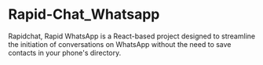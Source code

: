 # Rapid-Chat_Whatsapp
Rapidchat, Rapid WhatsApp is a React-based project designed to streamline the initiation of conversations on WhatsApp without the need to save contacts in your phone's directory.
